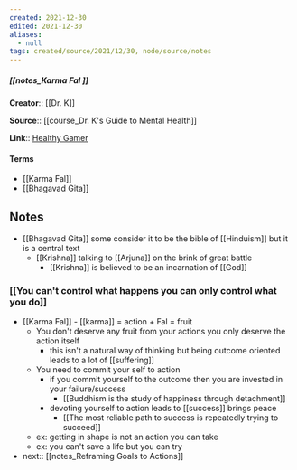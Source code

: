 ```yaml
---
created: 2021-12-30 
edited: 2021-12-30
aliases:
  - null
tags: created/source/2021/12/30, node/source/notes
---
```


##### [[notes_Karma Fal ]]
**Creator**:: [[Dr. K]]
 
**Source**:: [[course_Dr. K's Guide to Mental Health]]

**Link**:: [Healthy Gamer](https://coaching.healthygamer.gg/guide/lessons/karma-fal)

#### Terms
- [[Karma Fal]]
- [[Bhagavad Gita]]
## Notes
- [[Bhagavad Gita]] some consider it to be the bible of [[Hinduism]] but it is a central text
	- [[Krishna]] talking to [[Arjuna]] on the brink of great battle
		- [[Krishna]] is believed to be an incarnation of [[God]]
### [[You can't control what happens you can only control what you do]]
- [[Karma Fal]] - [[karma]] = action + Fal = fruit
	- You don't deserve any fruit from your actions you only deserve the action itself
		- this isn't a natural way of thinking but being outcome oriented leads to a lot of [[suffering]]
	- You need to commit your self to action
		- if you commit yourself to the outcome then you are invested in your failure/success 
			- [[Buddhism is the study of happiness through detachment]]
		- devoting yourself to action leads to [[success]] brings peace
			- [[The most reliable path to success is repeatedly trying to succeed]]
	- ex: getting in shape is not an action you can take
	- ex: you can't save a life but you can try
- next:: [[notes_Reframing Goals to Actions]]
	